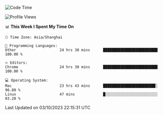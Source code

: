 <!--START_SECTION:waka-->
![Code Time](http://img.shields.io/badge/Code%20Time-1%2C340%20hrs%2058%20mins-blue)

![Profile Views](http://img.shields.io/badge/Profile%20Views-0-blue)

📊 **This Week I Spent My Time On** 

```text
🕑︎ Time Zone: Asia/Shanghai

💬 Programming Languages: 
Other                    24 hrs 30 mins      █████████████████████████   100.00 % 

🔥 Editors: 
Chrome                   24 hrs 30 mins      █████████████████████████   100.00 % 

💻 Operating System: 
Mac                      23 hrs 43 mins      ████████████████████████░   96.80 % 
Linux                    47 mins             █░░░░░░░░░░░░░░░░░░░░░░░░   03.20 % 
```


 Last Updated on 03/10/2023 22:15:31 UTC
<!--END_SECTION:waka-->